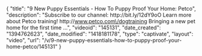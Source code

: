 {
    "title": "9 New Puppy Essentials - How To Puppy Proof Your Home: Petco",
    "description": "Subscribe to our channel: http:\/\/bit.ly\/12dY9oO Learn more about Petco training! http:\/\/www.petco.com\/dogtraining Bringing a new pet home for the first time ...",
    "videoid": "145131",
    "date_created": "1394762623",
    "date_modified": "1418181178",
    "type": "captivate",
    "layout": "video",
    "url": "\/v\/9-new-puppy-essentials-how-to-puppy-proof-your-home-petco\/145131"
}
